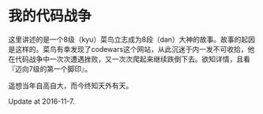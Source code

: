 ﻿# 我的代码战争

这里讲述的是一个8级（kyu）菜鸟立志成为8段（dan）大神的故事。故事的起因是这样的。菜鸟有幸发现了codewars这个网站，从此沉迷于内一发不可收拾，他在代码战争中一次次遭遇挫败，又一次次爬起来继续跌倒下去。欲知详情，且看『迈向7级的第一个脚印』。

遥想当年自高自大，而今终知天外有天。

Update at 2016-11-7.